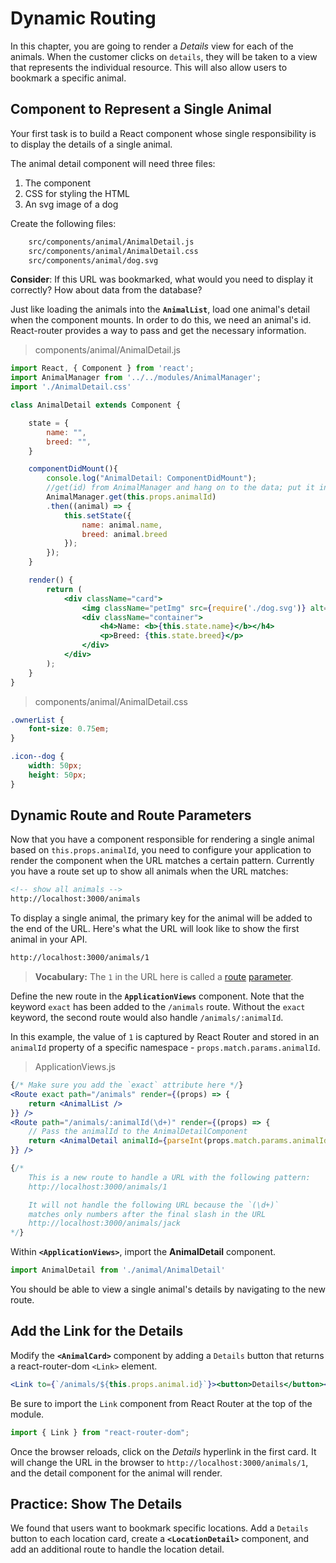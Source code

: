# Dynamic Routing

In this chapter, you are going to render a _Details_ view for each of the animals. When the customer clicks on `details`, they will be taken to a view that represents the individual resource. This will also allow users to bookmark a specific animal.

## Component to Represent a Single Animal

Your first task is to build a React component whose single responsibility is to display the details of a single animal.

The animal detail component will need three files:

1. The component
2. CSS for styling the HTML
3. An svg image of a dog

Create the following files:
```sh
    src/components/animal/AnimalDetail.js
    src/components/animal/AnimalDetail.css
    src/components/animal/dog.svg
```

**Consider**: If this URL was bookmarked, what would you need to display it correctly? How about data from the database?

Just like loading the animals into the **`AnimalList`**, load one animal's detail when the component mounts. In order to do this, we need an animal's id. React-router provides a way to pass and get the necessary information.


> components/animal/AnimalDetail.js

```jsx
import React, { Component } from 'react';
import AnimalManager from '../../modules/AnimalManager';
import './AnimalDetail.css'

class AnimalDetail extends Component {

    state = {
        name: "",
        breed: "",
    }

    componentDidMount(){
        console.log("AnimalDetail: ComponentDidMount");
        //get(id) from AnimalManager and hang on to the data; put it into state
        AnimalManager.get(this.props.animalId)
        .then((animal) => {
            this.setState({
                name: animal.name,
                breed: animal.breed
            });
        });
    }

    render() {
        return (
            <div className="card">
                <img className="petImg" src={require('./dog.svg')} alt="My Dog" />
                <div className="container">
                    <h4>Name: <b>{this.state.name}</b></h4>
                    <p>Breed: {this.state.breed}</p>
                </div>
            </div>
        );
    }
}
```

> components/animal/AnimalDetail.css

```css
.ownerList {
    font-size: 0.75em;
}

.icon--dog {
    width: 50px;
    height: 50px;
}
```


## Dynamic Route and Route Parameters

Now that you have a component responsible for rendering a single animal based on `this.props.animalId`, you need to configure your application to render the component when the URL matches a certain pattern. Currently you have a route set up to show all animals when the URL matches:

```html
<!-- show all animals -->
http://localhost:3000/animals
```

To display a single animal, the primary key for the animal will be added to the end of the URL. Here's what the URL will look like to show the first animal in your API.

```html
http://localhost:3000/animals/1
```

> **Vocabulary:** The `1` in the URL here is called a [route](https://jaketrent.com/post/access-route-params-react-router-v4/) [parameter](https://scotch.io/courses/using-react-router-4/route-params).


Define the new route in the **`ApplicationViews`** component. Note that the keyword `exact` has been added to the `/animals` route. Without the `exact` keyword, the second route would also handle `/animals/:animalId`.

In this example, the value of `1` is captured by React Router and stored in an `animalId` property of a specific namespace - `props.match.params.animalId`.

> ApplicationViews.js

```jsx
{/* Make sure you add the `exact` attribute here */}
<Route exact path="/animals" render={(props) => {
    return <AnimalList />
}} />
<Route path="/animals/:animalId(\d+)" render={(props) => {
    // Pass the animalId to the AnimalDetailComponent
    return <AnimalDetail animalId={parseInt(props.match.params.animalId)}/>
}} />

{/*
    This is a new route to handle a URL with the following pattern:
    http://localhost:3000/animals/1

    It will not handle the following URL because the `(\d+)`
    matches only numbers after the final slash in the URL
    http://localhost:3000/animals/jack
*/}

```
Within **`<ApplicationViews>`**, import the **AnimalDetail** component.

```js
import AnimalDetail from './animal/AnimalDetail'
```

You should be able to view a single animal's details by navigating to the new route.


## Add the Link for the Details

Modify the **`<AnimalCard>`** component by adding a `Details` button that returns a react-router-dom `<Link>` element.

```jsx
<Link to={`/animals/${this.props.animal.id}`}><button>Details</button></Link>
```

Be sure to import the `Link` component from React Router at the top of the module.


```js
import { Link } from "react-router-dom";
```

Once the browser reloads, click on the _Details_ hyperlink in the first card. It will change the URL in the browser to `http://localhost:3000/animals/1`, and the detail component for the animal will render.


## Practice: Show The Details
We found that users want to bookmark specific locations. Add a `Details` button to each location card, create a **`<LocationDetail>`** component, and add an additional route to handle the location detail.


